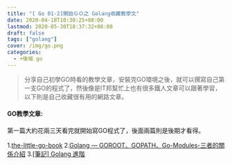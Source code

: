 ```yaml
---
title: "[ Go 01-2]開始ＧＯ之 Golang收藏教學文"
date: 2020-04-18T10:30:25+08:00
lastmod: 2020-05-30T18:37:32+08:00
draft: false
tags: ["golang"]
cover: /img/go.png
categories:
  - +後端 go
---
```



> 分享自己初學GO時看的教學文章，安裝完GO環境之後，就可以撰寫自己第一支GO的程式了，然後像是IT邦幫忙上也有很多鐵人文章可以跟著學習，以下則是自己收藏很有用的網路文章。


<!--more-->


#### GO教學文章:
第一篇大約花兩三天看完就開始寫GO程式了，後面兩篇則是後期才看得。

1.[the-little-go-book](https://kevingo.github.io/the-little-go-book/ "the-little-go-book")
2.[Golang — GOROOT、GOPATH、Go-Modules-三者的關係介紹](https://medium.com/%E4%BC%81%E9%B5%9D%E4%B9%9F%E6%87%82%E7%A8%8B%E5%BC%8F%E8%A8%AD%E8%A8%88/golang-goroot-gopath-go-modules-%E4%B8%89%E8%80%85%E7%9A%84%E9%97%9C%E4%BF%82%E4%BB%8B%E7%B4%B9-d17481d7a655)
3.[[筆記] Golang 進階](https://kennyliblog.nctu.me/2019/08/20/Golang-advanced/#%E7%AD%86%E8%A8%98-Golang-%E9%80%B2%E9%9A%8E "[筆記] Golang 進階")

